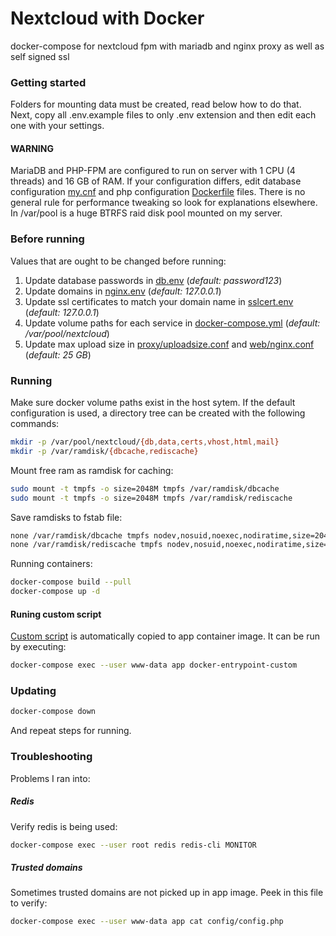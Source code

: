 # Nextcloud with Docker
docker-compose for nextcloud fpm with mariadb and nginx proxy as well as self signed ssl

### Getting started
Folders for mounting data must be created, read below how to do that. Next, copy all .env.example files to only .env extension and then edit each one with your settings.

#### WARNING
MariaDB and PHP-FPM are configured to run on server with 1 CPU (4 threads) and 16 GB of RAM. If your configuration differs, edit database configuration [my.cnf](db/my.cnf) and php configuration [Dockerfile](app/Dockerfile) files. There is no general rule for performance tweaking so look for explanations elsewhere. In /var/pool is a huge BTRFS raid disk pool mounted on my server.

### Before running
Values that are ought to be changed before running:
1) Update database passwords in [db.env](env/db.env.example) (*default: password123*)
2) Update domains in [nginx.env](env/nginx.env.example) (*default: 127.0.0.1*)
3) Update ssl certificates to match your domain name in [sslcert.env](env/sslcert.env.example) (*default: 127.0.0.1*)
4) Update volume paths for each service in [docker-compose.yml](docker-compose.yml) (*default: /var/pool/nextcloud*)
5) Update max upload size in [proxy/uploadsize.conf](proxy/uploadsize.conf) and [web/nginx.conf](web/nginx.conf) (*default: 25 GB*)

### Running
Make sure docker volume paths exist in the host sytem. If the default configuration is used, a directory tree can be created with the following commands:
```bash
mkdir -p /var/pool/nextcloud/{db,data,certs,vhost,html,mail}
mkdir -p /var/ramdisk/{dbcache,rediscache}
```

Mount free ram as ramdisk for caching:
```bash
sudo mount -t tmpfs -o size=2048M tmpfs /var/ramdisk/dbcache
sudo mount -t tmpfs -o size=2048M tmpfs /var/ramdisk/rediscache
```

Save ramdisks to fstab file:
```bash
none /var/ramdisk/dbcache tmpfs nodev,nosuid,noexec,nodiratime,size=2048M 0 0
none /var/ramdisk/rediscache tmpfs nodev,nosuid,noexec,nodiratime,size=2048M 0 0
```

Running containers:
```bash
docker-compose build --pull
docker-compose up -d
```

#### Runing custom script
[Custom script](app/docker-entrypoint-custom.sh) is automatically copied to app container image. It can be run by executing:
```bash
docker-compose exec --user www-data app docker-entrypoint-custom
```

### Updating
```bash
docker-compose down
```
And repeat steps for running.

### Troubleshooting

Problems I ran into:

##### Redis
Verify redis is being used:
```bash
docker-compose exec --user root redis redis-cli MONITOR
```

##### Trusted domains
Sometimes trusted domains are not picked up in app image. Peek in this file to verify:
```bash
docker-compose exec --user www-data app cat config/config.php
```
